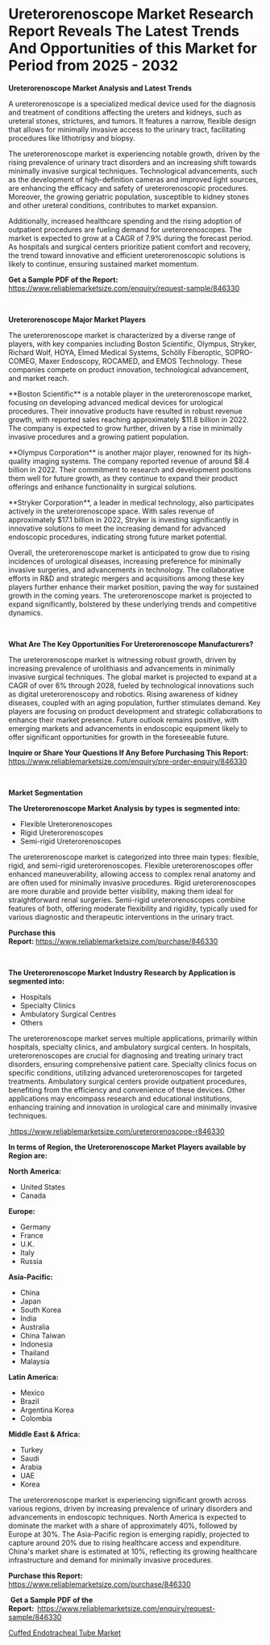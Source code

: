 <p><h1>Ureterorenoscope Market Research Report Reveals The Latest Trends And Opportunities of this Market for Period from 2025 - 2032</h1></p><p><strong>Ureterorenoscope Market Analysis and Latest Trends</strong></p>
<p><p>A ureterorenoscope is a specialized medical device used for the diagnosis and treatment of conditions affecting the ureters and kidneys, such as ureteral stones, strictures, and tumors. It features a narrow, flexible design that allows for minimally invasive access to the urinary tract, facilitating procedures like lithotripsy and biopsy. </p><p>The ureterorenoscope market is experiencing notable growth, driven by the rising prevalence of urinary tract disorders and an increasing shift towards minimally invasive surgical techniques. Technological advancements, such as the development of high-definition cameras and improved light sources, are enhancing the efficacy and safety of ureterorenoscopic procedures. Moreover, the growing geriatric population, susceptible to kidney stones and other ureteral conditions, contributes to market expansion. </p><p>Additionally, increased healthcare spending and the rising adoption of outpatient procedures are fueling demand for ureterorenoscopes. The market is expected to grow at a CAGR of 7.9% during the forecast period. As hospitals and surgical centers prioritize patient comfort and recovery, the trend toward innovative and efficient ureterorenoscopic solutions is likely to continue, ensuring sustained market momentum.</p></p>
<p><strong>Get a Sample PDF of the Report:&nbsp;</strong> <a href="https://www.reliablemarketsize.com/enquiry/request-sample/846330?utm_campaign=2324&utm_medium=2&utm_source=Github&utm_content=ia&utm_term=04032025&utm_id=ureterorenoscope">https://www.reliablemarketsize.com/enquiry/request-sample/846330</a></p>
<p>&nbsp;</p>
<p><strong>Ureterorenoscope Major Market Players</strong></p>
<p><p>The ureterorenoscope market is characterized by a diverse range of players, with key companies including Boston Scientific, Olympus, Stryker, Richard Wolf, HOYA, Elmed Medical Systems, Schölly Fiberoptic, SOPRO-COMEG, Maxer Endoscopy, ROCAMED, and EMOS Technology. These companies compete on product innovation, technological advancement, and market reach.</p><p>**Boston Scientific** is a notable player in the ureterorenoscope market, focusing on developing advanced medical devices for urological procedures. Their innovative products have resulted in robust revenue growth, with reported sales reaching approximately $11.8 billion in 2022. The company is expected to grow further, driven by a rise in minimally invasive procedures and a growing patient population.</p><p>**Olympus Corporation** is another major player, renowned for its high-quality imaging systems. The company reported revenue of around $8.4 billion in 2022. Their commitment to research and development positions them well for future growth, as they continue to expand their product offerings and enhance functionality in surgical solutions.</p><p>**Stryker Corporation**, a leader in medical technology, also participates actively in the ureterorenoscope space. With sales revenue of approximately $17.1 billion in 2022, Stryker is investing significantly in innovative solutions to meet the increasing demand for advanced endoscopic procedures, indicating strong future market potential.</p><p>Overall, the ureterorenoscope market is anticipated to grow due to rising incidences of urological diseases, increasing preference for minimally invasive surgeries, and advancements in technology. The collaborative efforts in R&D and strategic mergers and acquisitions among these key players further enhance their market position, paving the way for sustained growth in the coming years. The ureterorenoscope market is projected to expand significantly, bolstered by these underlying trends and competitive dynamics.</p></p>
<p>&nbsp;</p>
<p><strong>What Are The Key Opportunities For Ureterorenoscope Manufacturers?</strong></p>
<p><p>The ureterorenoscope market is witnessing robust growth, driven by increasing prevalence of urolithiasis and advancements in minimally invasive surgical techniques. The global market is projected to expand at a CAGR of over 6% through 2028, fueled by technological innovations such as digital ureterorenoscopy and robotics. Rising awareness of kidney diseases, coupled with an aging population, further stimulates demand. Key players are focusing on product development and strategic collaborations to enhance their market presence. Future outlook remains positive, with emerging markets and advancements in endoscopic equipment likely to offer significant opportunities for growth in the foreseeable future.</p></p>
<p><strong>Inquire or Share Your Questions If Any Before Purchasing This Report:</strong> <a href="https://www.reliablemarketsize.com/enquiry/pre-order-enquiry/846330?utm_campaign=2324&utm_medium=2&utm_source=Github&utm_content=ia&utm_term=04032025&utm_id=ureterorenoscope">https://www.reliablemarketsize.com/enquiry/pre-order-enquiry/846330</a></p>
<p>&nbsp;</p>
<p><strong>Market Segmentation</strong></p>
<p><strong>The Ureterorenoscope Market Analysis by types is segmented into:</strong></p>
<p><ul><li>Flexible Ureterorenoscopes</li><li>Rigid Ureterorenoscopes</li><li>Semi-rigid Ureterorenoscopes</li></ul></p>
<p><p>The ureterorenoscope market is categorized into three main types: flexible, rigid, and semi-rigid ureterorenoscopes. Flexible ureterorenoscopes offer enhanced maneuverability, allowing access to complex renal anatomy and are often used for minimally invasive procedures. Rigid ureterorenoscopes are more durable and provide better visibility, making them ideal for straightforward renal surgeries. Semi-rigid ureterorenoscopes combine features of both, offering moderate flexibility and rigidity, typically used for various diagnostic and therapeutic interventions in the urinary tract.</p></p>
<p><strong>Purchase this Report:&nbsp;</strong><a href="https://www.reliablemarketsize.com/purchase/846330?utm_campaign=2324&utm_medium=2&utm_source=Github&utm_content=ia&utm_term=04032025&utm_id=ureterorenoscope">https://www.reliablemarketsize.com/purchase/846330</a></p>
<p>&nbsp;</p>
<p><strong>The Ureterorenoscope Market Industry Research by Application is segmented into:</strong></p>
<p><ul><li>Hospitals</li><li>Specialty Clinics</li><li>Ambulatory Surgical Centres</li><li>Others</li></ul></p>
<p><p>The ureterorenoscope market serves multiple applications, primarily within hospitals, specialty clinics, and ambulatory surgical centers. In hospitals, ureterorenoscopes are crucial for diagnosing and treating urinary tract disorders, ensuring comprehensive patient care. Specialty clinics focus on specific conditions, utilizing advanced ureterorenoscopes for targeted treatments. Ambulatory surgical centers provide outpatient procedures, benefiting from the efficiency and convenience of these devices. Other applications may encompass research and educational institutions, enhancing training and innovation in urological care and minimally invasive techniques.</p></p>
<p><a href="https://www.reliablemarketsize.com/ureterorenoscope-r846330?utm_campaign=2324&utm_medium=2&utm_source=Github&utm_content=ia&utm_term=04032025&utm_id=ureterorenoscope">&nbsp;https://www.reliablemarketsize.com/ureterorenoscope-r846330</a></p>
<p><strong>In terms of Region, the Ureterorenoscope Market Players available by Region are:</strong></p>
<p>
    <p> <strong> North America: </strong>
        <ul>
            <li>United States</li>
            <li>Canada</li>
        </ul>
        </p> 
    <p> <strong> Europe: </strong>
        <ul>
            <li>Germany</li>
            <li>France</li>
            <li>U.K.</li>
            <li>Italy</li>
            <li>Russia</li>
        </ul>
        </p> 
    <p> <strong> Asia-Pacific: </strong>
        <ul>
            <li>China</li>
            <li>Japan</li>
            <li>South Korea</li>
            <li>India</li>
            <li>Australia</li>
            <li>China Taiwan</li>
            <li>Indonesia</li>
            <li>Thailand</li>
            <li>Malaysia</li>
        </ul>
        </p> 
    <p> <strong> Latin America: </strong>
        <ul>
            <li>Mexico</li>
            <li>Brazil</li>
            <li>Argentina Korea</li>
            <li>Colombia</li>
        </ul>
        </p> 
    <p> <strong> Middle East & Africa: </strong>
        <ul>
            <li>Turkey</li>
            <li>Saudi</li>
            <li>Arabia</li>
            <li>UAE</li>
            <li>Korea</li>
        </ul>
    </p>
    </p>
<p><p>The ureterorenoscope market is experiencing significant growth across various regions, driven by increasing prevalence of urinary disorders and advancements in endoscopic techniques. North America is expected to dominate the market with a share of approximately 40%, followed by Europe at 30%. The Asia-Pacific region is emerging rapidly, projected to capture around 20% due to rising healthcare access and expenditure. China's market share is estimated at 10%, reflecting its growing healthcare infrastructure and demand for minimally invasive procedures.</p></p>
<p><strong>Purchase this Report: </strong><a href="https://www.reliablemarketsize.com/purchase/846330?utm_campaign=2324&utm_medium=2&utm_source=Github&utm_content=ia&utm_term=04032025&utm_id=ureterorenoscope">https://www.reliablemarketsize.com/purchase/846330</a></p>
<p>&nbsp;<strong>Get a Sample PDF of the Report:&nbsp;&nbsp;</strong><a href="https://www.reliablemarketsize.com/enquiry/request-sample/846330?utm_campaign=2324&utm_medium=2&utm_source=Github&utm_content=ia&utm_term=04032025&utm_id=ureterorenoscope">https://www.reliablemarketsize.com/enquiry/request-sample/846330</a></p>
<p><strong></strong></p>
<p><p><a href="https://github.com/kbollin866/Market-Research-Report-List-1/blob/main/cuffed-endotracheal-tube-market.md?utm_campaign=2324&utm_medium=2&utm_source=Github&utm_content=ia&utm_term=04032025&utm_id=ureterorenoscope">Cuffed Endotracheal Tube Market</a></p></p>